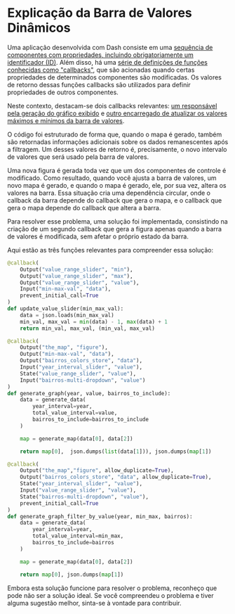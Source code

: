 # Explicação da Barra de Valores Dinâmicos

Uma aplicação desenvolvida com Dash consiste em uma [sequência de componentes com propriedades, incluindo obrigatoriamente um identificador (ID)](https://github.com/odecam0/cf-dash/blob/9d3fff14654a3c4d74c6d9b62e3eefaf4218bdaf/app.py#L21C1-L67C2). Além disso, há uma [série de definições de funções conhecidas como "callbacks"](https://github.com/odecam0/cf-dash/blob/9d3fff14654a3c4d74c6d9b62e3eefaf4218bdaf/app.py#L69C1-L138C38), que são acionadas quando certas propriedades de determinados componentes são modificadas. Os valores de retorno dessas funções callbacks são utilizados para definir propriedades de outros componentes.

Neste contexto, destacam-se dois callbacks relevantes: [um responsável pela geração do gráfico exibido](https://github.com/odecam0/cf-dash/blob/9d3fff14654a3c4d74c6d9b62e3eefaf4218bdaf/app.py#L110) e [outro encarregado de atualizar os valores máximos e mínimos da barra de valores](https://github.com/odecam0/cf-dash/blob/9d3fff14654a3c4d74c6d9b62e3eefaf4218bdaf/app.py#L76).

O código foi estruturado de forma que, quando o mapa é gerado, também são retornadas informações adicionais sobre os dados remanescentes após a filtragem. Um desses valores de retorno é, precisamente, o novo intervalo de valores que será usado pela barra de valores.

Uma nova figura é gerada toda vez que um dos componentes de controle é modificado. Como resultado, quando você ajusta a barra de valores, um novo mapa é gerado, e quando o mapa é gerado, ele, por sua vez, altera os valores na barra. Essa situação cria uma dependência circular, onde o callback da barra depende do callback que gera o mapa, e o callback que gera o mapa depende do callback que altera a barra.

Para resolver esse problema, uma solução foi implementada, consistindo na criação de um segundo callback que gera a figura apenas quando a barra de valores é modificada, sem afetar o próprio estado da barra.

Aqui estão as três funções relevantes para compreender essa solução:

```python
@callback(
    Output("value_range_slider", "min"),
    Output("value_range_slider", "max"),
    Output("value_range_slider", "value"),
    Input("min-max-val", "data"),
    prevent_initial_call=True
)
def update_value_slider(min_max_val):
    data = json.loads(min_max_val)
    min_val, max_val = min(data) - 1, max(data) + 1
    return min_val, max_val, (min_val, max_val)

@callback(
    Output("the_map", "figure"),
    Output("min-max-val", "data"),
    Output("bairros_colors_store", "data"),
    Input("year_interval_slider", "value"),
    State("value_range_slider", "value"),
    Input("bairros-multi-dropdown", "value")
)
def generate_graph(year, value, bairros_to_include):
    data = generate_data(
        year_interval=year,
        total_value_interval=value,
        bairros_to_include=bairros_to_include
    )

    map = generate_map(data[0], data[2])

    return map[0],  json.dumps(list(data[1])), json.dumps(map[1])

@callback(
    Output("the_map","figure", allow_duplicate=True),
    Output("bairros_colors_store", "data", allow_duplicate=True),
    State("year_interval_slider", "value"),
    Input("value_range_slider", "value"),
    State("bairros-multi-dropdown", "value"),
    prevent_initial_call=True
)
def generate_graph_filter_by_value(year, min_max, bairros):
    data = generate_data(
        year_interval=year,
        total_value_interval=min_max,
        bairros_to_include=bairros
    )

    map = generate_map(data[0], data[2])

    return map[0], json.dumps(map[1])
```

Embora esta solução funcione para resolver o problema, reconheço que pode não ser a solução ideal. Se você compreendeu o problema e tiver alguma sugestão melhor, sinta-se à vontade para contribuir.
